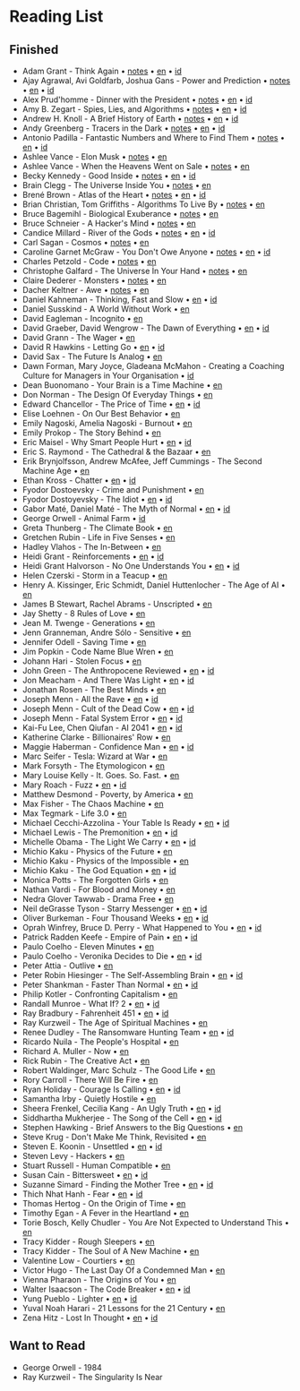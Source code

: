 # Reading List

## Finished

* Adam Grant - Think Again • [notes](https://github.com/geovedi/book-notes/blob/main/2021/think-again.notes.md) • [en](https://github.com/geovedi/book-notes/blob/main/2021/think-again.en.md) • [id](https://medium.com/lit-bits-n-pieces/6e31845a6e71) 
* Ajay Agrawal, Avi Goldfarb, Joshua Gans - Power and Prediction • [notes](https://github.com/geovedi/book-notes/blob/main/2022/power-and-prediction.notes.md) • [en](https://github.com/geovedi/book-notes/blob/main/2022/power-and-prediction.en.md) • [id](https://medium.com/lit-bits-n-pieces/97ddb4afe50e) 
* Alex Prud'homme - Dinner with the President • [notes](https://github.com/geovedi/book-notes/blob/main/2023/dinner-with-the-president.notes.md) • [en](https://github.com/geovedi/book-notes/blob/main/2023/dinner-with-the-president.en.md) • [id](https://medium.com/lit-bits-n-pieces/4a84e741c974)
* Amy B. Zegart - Spies, Lies, and Algorithms • [notes](https://github.com/geovedi/book-notes/blob/main/2022/spies-lies-and-algorithms.notes.md) • [en](https://github.com/geovedi/book-notes/blob/main/2022/spies-lies-and-algorithms.en.md) • [id](https://medium.com/lit-bits-n-pieces/646931799d47)
* Andrew H. Knoll - A Brief History of Earth • [notes](https://github.com/geovedi/book-notes/blob/main/2021/a-brief-history-of-earth.notes.md) • [en](https://github.com/geovedi/book-notes/blob/main/2021/a-brief-history-of-earth.en.md) • [id](https://medium.com/lit-bits-n-pieces/84d21c842a11)
* Andy Greenberg - Tracers in the Dark • [notes](https://github.com/geovedi/book-notes/blob/main/2022/tracers-in-the-dark.notes.md) • [en](https://github.com/geovedi/book-notes/blob/main/2022/tracers-in-the-dark.en.md) • [id](https://medium.com/lit-bits-n-pieces/d036c6769cc1)
* Antonio Padilla - Fantastic Numbers and Where to Find Them • [notes](https://github.com/geovedi/book-notes/blob/main/2022/fantastic-numbers-and-where-to-find-them.notes.md) • [en](https://github.com/geovedi/book-notes/blob/main/2022/fantastic-numbers-and-where-to-find-them.en.md) • [id](https://medium.com/lit-bits-n-pieces/f9b729f1ccc0)
* Ashlee Vance - Elon Musk • [notes](https://github.com/geovedi/book-notes/blob/main/2015/elon-musk.notes.md) • [en](https://github.com/geovedi/book-notes/blob/main/2015/elon-musk.en.md)
* Ashlee Vance - When the Heavens Went on Sale • [notes](https://github.com/geovedi/book-notes/blob/main/2023/when-the-heavens-went-on-sale.notes.md) • [en](https://github.com/geovedi/book-notes/blob/main/2023/when-the-heavens-went-on-sale.en.md)
* Becky Kennedy - Good Inside • [notes](https://github.com/geovedi/book-notes/blob/main/2022/good-inside.notes.md) • [en](https://github.com/geovedi/book-notes/blob/main/2022/good-inside.en.md) • [id](https://medium.com/lit-bits-n-pieces/35c3a5368e1a)
* Brain Clegg - The Universe Inside You • [notes](https://github.com/geovedi/book-notes/blob/main/2012/the-universe-inside-you.notes.md) • [en](https://github.com/geovedi/book-notes/blob/main/2012/the-universe-inside-you.en.md)
* Brené Brown - Atlas of the Heart • [notes](https://github.com/geovedi/book-notes/blob/main/2021/atlas-of-the-heart.notes.md) • [en](https://github.com/geovedi/book-notes/blob/main/2021/atlas-of-the-heart.en.md) • [id](https://medium.com/lit-bits-n-pieces/a776c8ce24b7)
* Brian Christian, Tom Griffiths - Algorithms To Live By • [notes](https://github.com/geovedi/book-notes/blob/main/2016/algorithms-to-live-by.notes.md) • [en](https://github.com/geovedi/book-notes/blob/main/2016/algorithms-to-live-by.en.md)
* Bruce Bagemihl - Biological Exuberance • [notes](https://github.com/geovedi/book-notes/blob/main/1999/biological-exuberance.notes.md) • [en](https://github.com/geovedi/book-notes/blob/main/1999/biological-exuberance.en.md)
* Bruce Schneier - A Hacker's Mind • [notes](https://github.com/geovedi/book-notes/blob/main/2023/a-hacker's-mind.notes.md) • [en](https://github.com/geovedi/book-notes/blob/main/2023/a-hacker's-mind.en.md)
* Candice Millard - River of the Gods • [notes](https://github.com/geovedi/book-notes/blob/main/2022/river-of-the-gods.notes.md) • [en](https://github.com/geovedi/book-notes/blob/main/2022/river-of-the-gods.en.md) • [id](https://medium.com/lit-bits-n-pieces/75b46cc683c5)
* Carl Sagan - Cosmos • [notes](https://github.com/geovedi/book-notes/blob/main/1985/cosmos.notes.md) • [en](https://github.com/geovedi/book-notes/blob/main/1985/cosmos.en.md)
* Caroline Garnet McGraw - You Don't Owe Anyone • [notes](https://github.com/geovedi/book-notes/blob/main/2021/you-don't-owe-anyone.notes.md) • [en](https://github.com/geovedi/book-notes/blob/main/2021/you-don't-owe-anyone.en.md) • [id](https://medium.com/lit-bits-n-pieces/cba7c1771498)
* Charles Petzold - Code • [notes](https://github.com/geovedi/book-notes/blob/main/2000/code.notes.md) • [en](https://github.com/geovedi/book-notes/blob/main/2000/code.en.md)
* Christophe Galfard - The Universe İn Your Hand • [notes](https://github.com/geovedi/book-notes/blob/main/2015/the-universe-in-your-hand.notes.md) • [en](https://github.com/geovedi/book-notes/blob/main/2015/the-universe-in-your-hand.en.md)
* Claire Dederer - Monsters • [notes](https://github.com/geovedi/book-notes/blob/main/2023/monsters.notes.md) • [en](https://github.com/geovedi/book-notes/blob/main/2023/monsters.en.md)
* Dacher Keltner - Awe • [notes](https://github.com/geovedi/book-notes/blob/main/2023/awe.notes.md) • [en](https://github.com/geovedi/book-notes/blob/main/2023/awe.en.md)
* Daniel Kahneman - Thinking, Fast and Slow • [en](https://github.com/geovedi/book-notes/blob/main/2011/thinking-fast-and-slow.md) • [id](https://medium.com/lit-bits-n-pieces/c8071ef528d0)
* Daniel Susskind - A World Without Work • [en](https://github.com/geovedi/book-notes/blob/main/2020/a-world-without-work.md)
* David Eagleman - Incognito • [en](https://github.com/geovedi/book-notes/blob/main/2011/incognito.md)
* David Graeber, David Wengrow - The Dawn of Everything • [en](https://github.com/geovedi/book-notes/blob/main/2021/the-dawn-of-everything.md) • [id](https://medium.com/lit-bits-n-pieces/e8f64aebe4d0)
* David Grann - The Wager • [en](https://github.com/geovedi/book-notes/blob/main/2023/the-wager.md)
* David R Hawkins - Letting Go • [en](https://github.com/geovedi/book-notes/blob/main/2012/letting-go.md) • [id](https://medium.com/lit-bits-n-pieces/d6a8ace5b830)
* David Sax - The Future Is Analog • [en](https://github.com/geovedi/book-notes/blob/main/2022/the-future-is-analog.md)
* Dawn Forman, Mary Joyce, Gladeana McMahon - Creating a Coaching Culture for Managers in Your Organisation • [id](https://medium.com/lit-bits-n-pieces/e1a1b09eab19)
* Dean Buonomano - Your Brain is a Time Machine • [en](https://github.com/geovedi/book-notes/blob/main/2017/your-brain-is-a-time-machine.md)
* Don Norman - The Design Of Everyday Things • [en](https://github.com/geovedi/book-notes/blob/main/2013/the-design-of-everyday-things.md)
* Edward Chancellor - The Price of Time • [en](https://github.com/geovedi/book-notes/blob/main/2022/the-price-of-time.md) • [id](https://medium.com/lit-bits-n-pieces/a38b77ef7462)
* Elise Loehnen - On Our Best Behavior • [en](https://github.com/geovedi/book-notes/blob/main/2023/on-our-best-behavior.md)
* Emily Nagoski, Amelia Nagoski - Burnout • [en](https://github.com/geovedi/book-notes/blob/main/2019/burnout.md)
* Emily Prokop - The Story Behind • [en](https://github.com/geovedi/book-notes/blob/main/2018/the-story-behind.md)
* Eric Maisel - Why Smart People Hurt • [en](https://github.com/geovedi/book-notes/blob/main/2013/why-smart-people-hurt.md) • [id](https://medium.com/lit-bits-n-pieces/cccdf8acc4b2)
* Eric S. Raymond - The Cathedral & the Bazaar • [en](https://github.com/geovedi/book-notes/blob/main/2010/the-cathedral-and-the-bazaar.md)
* Erik Brynjolfsson, Andrew McAfee, Jeff Cummings - The Second Machine Age • [en](https://github.com/geovedi/book-notes/blob/main/2014/the-second-machine-age.md)
* Ethan Kross - Chatter • [en](https://github.com/geovedi/book-notes/blob/main/2021/chatter.md) • [id](https://medium.com/lit-bits-n-pieces/a25f1499e018)
* Fyodor Dostoevsky - Crime and Punishment • [en](https://github.com/geovedi/book-notes/blob/main/1866/crime-and-punishment.md)
* Fyodor Dostoyevsky - The Idiot • [en](https://github.com/geovedi/book-notes/blob/main/1869/the-idiot.md) • [id](https://medium.com/lit-bits-n-pieces/d900f58fedff)
* Gabor Maté, Daniel Maté - The Myth of Normal • [en](https://github.com/geovedi/book-notes/blob/main/2022/the-myth-of-normal.md) • [id](https://medium.com/p/b4bbad1bb66a)
* George Orwell - Animal Farm • [id](https://medium.com/lit-bits-n-pieces/70bbe3cbbd05)
* Greta Thunberg - The Climate Book • [en](https://github.com/geovedi/book-notes/blob/main/2023/the-climate-book.md)
* Gretchen Rubin - Life in Five Senses • [en](https://github.com/geovedi/book-notes/blob/main/2023/life-in-five-senses.md)
* Hadley Vlahos - The In-Between • [en](https://github.com/geovedi/book-notes/blob/main/2023/the-in-between.md)
* Heidi Grant - Reinforcements • [en](https://github.com/geovedi/book-notes/blob/main/2018/reinforcements.md) • [id](https://medium.com/lit-bits-n-pieces/ec4c0fbf6f7c)
* Heidi Grant Halvorson - No One Understands You • [en](https://github.com/geovedi/book-notes/blob/main/2015/no-one-understands-you.md) • [id](https://medium.com/lit-bits-n-pieces/4d6eafddaa41)
* Helen Czerski - Storm in a Teacup • [en](https://github.com/geovedi/book-notes/blob/main/2017/storm-in-a-teacup.md)
* Henry A. Kissinger, Eric Schmidt, Daniel Huttenlocher - The Age of AI • [en](https://github.com/geovedi/book-notes/blob/main/2021/the-age-of-ai.md)
* James B Stewart, Rachel Abrams - Unscripted • [en](https://github.com/geovedi/book-notes/blob/main/2023/unscripted.md)
* Jay Shetty - 8 Rules of Love • [en](https://github.com/geovedi/book-notes/blob/main/2023/8-rules-of-love.md)
* Jean M. Twenge - Generations • [en](https://github.com/geovedi/book-notes/blob/main/2023/generations.md)
* Jenn Granneman, Andre Sólo - Sensitive • [en](https://github.com/geovedi/book-notes/blob/main/2023/sensitive.md)
* Jennifer Odell - Saving Time • [en](https://github.com/geovedi/book-notes/blob/main/2023/saving-time.md)
* Jim Popkin - Code Name Blue Wren • [en](https://github.com/geovedi/book-notes/blob/main/2023/code-name-blue-wren.md)
* Johann Hari - Stolen Focus • [en](https://github.com/geovedi/book-notes/blob/main/2022/stolen-focus.md)
* John Green - The Anthropocene Reviewed • [en](https://github.com/geovedi/book-notes/blob/main/2021/the-anthropocene-reviewed.md) • [id](https://medium.com/lit-bits-n-pieces/86f1a987fc6f)
* Jon Meacham - And There Was Light • [en](https://github.com/geovedi/book-notes/blob/main/2022/and-there-was-light.md) • [id](https://medium.com/lit-bits-n-pieces/b4304021a97)
* Jonathan Rosen - The Best Minds • [en](https://github.com/geovedi/book-notes/blob/main/2023/the-best-minds.md)
* Joseph Menn - All the Rave • [en](https://github.com/geovedi/book-notes/blob/main/2003/all-the-rave.md) • [id](https://medium.com/lit-bits-n-pieces/292879128c95)
* Joseph Menn - Cult of the Dead Cow • [en](https://github.com/geovedi/book-notes/blob/main/2019/cult-of-the-dead-cow.md) • [id](https://medium.com/lit-bits-n-pieces/5fb1a9ed7b80)
* Joseph Menn - Fatal System Error • [en](https://github.com/geovedi/book-notes/blob/main/2010/fatal-system-error.md) • [id](https://medium.com/lit-bits-n-pieces/bf5cf59eb93c)
* Kai-Fu Lee, Chen Qiufan - AI 2041 • [en](https://github.com/geovedi/book-notes/blob/main/2021/ai-2041.md) • [id](https://medium.com/lit-bits-n-pieces/76486b50eaab)
* Katherine Clarke - Billionaires' Row • [en](https://github.com/geovedi/book-notes/blob/main/2023/billionaires-row.md)
* Maggie Haberman - Confidence Man • [en](https://github.com/geovedi/book-notes/blob/main/2022/confidence-man.md) • [id](https://medium.com/lit-bits-n-pieces/517e6659bf3)
* Marc Seifer - Tesla: Wizard at War • [en](https://github.com/geovedi/book-notes/blob/main/2022/tesla-wizard-at-war.md)
* Mark Forsyth - The Etymologicon • [en](https://github.com/geovedi/book-notes/blob/main/2012/the-etymologicon.md)
* Mary Louise Kelly - It. Goes. So. Fast. • [en](https://github.com/geovedi/book-notes/blob/main/2023/it-goes-so-fast.md)
* Mary Roach - Fuzz • [en](https://github.com/geovedi/book-notes/blob/main/2021/fuzz.md) • [id](https://medium.com/lit-bits-n-pieces/bf0a59c0f17d)
* Matthew Desmond - Poverty, by America • [en](https://github.com/geovedi/book-notes/blob/main/2023/poverty-by-america.md)
* Max Fisher - The Chaos Machine • [en](https://github.com/geovedi/book-notes/blob/main/2022/the-chaos-machine.md)
* Max Tegmark - Life 3.0 • [en](https://github.com/geovedi/book-notes/blob/main/2017/life-3.0.md)
* Michael Cecchi-Azzolina - Your Table Is Ready • [en](https://github.com/geovedi/book-notes/blob/main/2022/your-table-is-ready.md) • [id](https://medium.com/lit-bits-n-pieces/370698c3f7cf)
* Michael Lewis - The Premonition • [en](https://github.com/geovedi/book-notes/blob/main/2021/the-premonition.md) • [id](https://medium.com/lit-bits-n-pieces/499aa9620a86)
* Michelle Obama - The Light We Carry • [en](https://github.com/geovedi/book-notes/blob/main/2022/the-light-we-carry.md) • [id](https://medium.com/lit-bits-n-pieces/f6a514de4f44)
* Michio Kaku - Physics of the Future • [en](https://github.com/geovedi/book-notes/blob/main/2011/physics-of-the-future.md)
* Michio Kaku - Physics of the Impossible • [en](https://github.com/geovedi/book-notes/blob/main/2008/physics-of-the-impossible.md)
* Michio Kaku - The God Equation • [en](https://github.com/geovedi/book-notes/blob/main/2021/the-god-equation.md) • [id](https://medium.com/lit-bits-n-pieces/32dba352ad13)
* Monica Potts - The Forgotten Girls • [en](https://github.com/geovedi/book-notes/blob/main/2023/the-forgotten-girls.md)
* Nathan Vardi - For Blood and Money • [en](https://github.com/geovedi/book-notes/blob/main/2022/for-blood-and-money.md)
* Nedra Glover Tawwab - Drama Free • [en](https://github.com/geovedi/book-notes/blob/main/2023/drama-free.md)
* Neil deGrasse Tyson - Starry Messenger • [en](https://github.com/geovedi/book-notes/blob/main/2022/starry-messenger.md) • [id](https://medium.com/lit-bits-n-pieces/2e53c910407b)
* Oliver Burkeman - Four Thousand Weeks • [en](https://github.com/geovedi/book-notes/blob/main/2021/four-thousand-weeks.md) • [id](https://medium.com/lit-bits-n-pieces/62740c9cbe38)
* Oprah Winfrey, Bruce D. Perry - What Happened to You • [en](https://github.com/geovedi/book-notes/blob/main/2021/what-happened-to-you.md) • [id](https://medium.com/lit-bits-n-pieces/cd5a0068ef60)
* Patrick Radden Keefe - Empire of Pain • [en](https://github.com/geovedi/book-notes/blob/main/2021/empire-of-pain.md) • [id](https://medium.com/lit-bits-n-pieces/7e29484bed8)
* Paulo Coelho - Eleven Minutes • [en](https://github.com/geovedi/book-notes/blob/main/2003/eleven-minutes.md)
* Paulo Coelho - Veronika Decides to Die • [en](https://github.com/geovedi/book-notes/blob/main/1998/veronika-decides-to-die.md) • [id](https://medium.com/lit-bits-n-pieces/663d5cc83d0)
* Peter Attia - Outlive • [en](https://github.com/geovedi/book-notes/blob/main/2023/outlive.md)
* Peter Robin Hiesinger - The Self-Assembling Brain • [en](https://github.com/geovedi/book-notes/blob/main/2021/the-self-assembling-brain.md) • [id](https://medium.com/lit-bits-n-pieces/54275714f0aa)
* Peter Shankman - Faster Than Normal • [en](https://github.com/geovedi/book-notes/blob/main/2014/faster-than-normal.md) • [id](https://medium.com/lit-bits-n-pieces/70e31a6964e)
* Philip Kotler - Confronting Capitalism • [en](https://github.com/geovedi/book-notes/blob/main/2015/confronting-capitalism.md)
* Randall Munroe - What If? 2 • [en](https://github.com/geovedi/book-notes/blob/main/2022/what-if-2.md) • [id](https://medium.com/lit-bits-n-pieces/ea4d08753071)
* Ray Bradbury - Fahrenheit 451 • [en](https://github.com/geovedi/book-notes/blob/main/1953/fahrenheit-451.md) • [id](https://medium.com/lit-bits-n-pieces/f6f9f63428ee)
* Ray Kurzweil - The Age of Spiritual Machines • [en](https://github.com/geovedi/book-notes/blob/main/2000/the-age-of-spiritual-machines.md)
* Renee Dudley - The Ransomware Hunting Team • [en](https://github.com/geovedi/book-notes/blob/main/2022/the-ransomware-hunting-team.md) • [id](https://medium.com/lit-bits-n-pieces/426d5baf0b3f)
* Ricardo Nuila - The People's Hospital • [en](https://github.com/geovedi/book-notes/blob/main/2023/the-people's-hospital.md)
* Richard A. Muller - Now • [en](https://github.com/geovedi/book-notes/blob/main/2016/now.md)
* Rick Rubin - The Creative Act • [en](https://github.com/geovedi/book-notes/blob/main/2023/the-creative-act.md)
* Robert Waldinger, Marc Schulz - The Good Life • [en](https://github.com/geovedi/book-notes/blob/main/2023/the-good-life.md)
* Rory Carroll - There Will Be Fire • [en](https://github.com/geovedi/book-notes/blob/main/2023/there-will-be-fire.md)
* Ryan Holiday - Courage Is Calling • [en](https://github.com/geovedi/book-notes/blob/main/2021/courage-is-calling.md) • [id](https://medium.com/lit-bits-n-pieces/234c9daeeaef)
* Samantha Irby - Quietly Hostile • [en](https://github.com/geovedi/book-notes/blob/main/2023/quietly-hostile.md)
* Sheera Frenkel, Cecilia Kang - An Ugly Truth • [en](https://github.com/geovedi/book-notes/blob/main/2021/an-ugly-truth.md) • [id](https://medium.com/lit-bits-n-pieces/c62a09bbf8ce)
* Siddhartha Mukherjee - The Song of the Cell • [en](https://github.com/geovedi/book-notes/blob/main/2022/the-song-of-the-cell.md) • [id](https://medium.com/lit-bits-n-pieces/7178526a56a0)
* Stephen Hawking - Brief Answers to the Big Questions • [en](https://github.com/geovedi/book-notes/blob/main/2018/brief-answers-to-the-big-questions.md)
* Steve Krug - Don't Make Me Think, Revisited • [en](https://github.com/geovedi/book-notes/blob/main/2014/don-t-make-me-think-revisited.md)
* Steven E. Koonin - Unsettled • [en](https://github.com/geovedi/book-notes/blob/main/2021/unsettled.md) • [id](https://medium.com/lit-bits-n-pieces/c6b48b5cb657)
* Steven Levy - Hackers • [en](https://github.com/geovedi/book-notes/blob/main/2010/hackers.md)
* Stuart Russell - Human Compatible • [en](https://github.com/geovedi/book-notes/blob/main/2019/human-compatible.md)
* Susan Cain - Bittersweet • [en](https://github.com/geovedi/book-notes/blob/main/2022/bittersweet.md) • [id](https://medium.com/lit-bits-n-pieces/a3b7ad7cb733)
* Suzanne Simard - Finding the Mother Tree • [en](https://github.com/geovedi/book-notes/blob/main/2021/finding-the-mother-tree.md) • [id](https://medium.com/lit-bits-n-pieces/a3c08297d82b)
* Thich Nhat Hanh - Fear • [en](https://github.com/geovedi/book-notes/blob/main/2012/fear.md) • [id](https://medium.com/lit-bits-n-pieces/5da9c89a7bd0)
* Thomas Hertog - On the Origin of Time • [en](https://github.com/geovedi/book-notes/blob/main/2023/on-the-origin-of-time.md)
* Timothy Egan - A Fever in the Heartland • [en](https://github.com/geovedi/book-notes/blob/main/2023/a-fever-in-the-heartland.md)
* Torie Bosch, Kelly Chudler - You Are Not Expected to Understand This • [en](https://github.com/geovedi/book-notes/blob/main/2022/you-are-not-expected-to-understand-this.md)
* Tracy Kidder - Rough Sleepers • [en](https://github.com/geovedi/book-notes/blob/main/2023/rough-sleepers.md)
* Tracy Kidder - The Soul of A New Machine • [en](https://github.com/geovedi/book-notes/blob/main/2000/the-soul-of-a-new-machine.md)
* Valentine Low - Courtiers • [en](https://github.com/geovedi/book-notes/blob/main/2023/courtiers.md)
* Victor Hugo - The Last Day Of a Condemned Man • [en](https://github.com/geovedi/book-notes/blob/main/1829/the-last-day-of-a-condemned-man.md)
* Vienna Pharaon - The Origins of You • [en](https://github.com/geovedi/book-notes/blob/main/2023/the-origins-of-you.md)
* Walter Isaacson - The Code Breaker • [en](https://github.com/geovedi/book-notes/blob/main/2021/the-code-breaker.md) • [id](https://medium.com/lit-bits-n-pieces/9838251e252d)
* Yung Pueblo - Lighter • [en](https://github.com/geovedi/book-notes/blob/main/2022/lighter.md) • [id](https://medium.com/lit-bits-n-pieces/95e92bc69886)
* Yuval Noah Harari - 21 Lessons for the 21 Century • [en](https://github.com/geovedi/book-notes/blob/main/2018/21-lessons-for-the-21st-century.md)
* Zena Hitz - Lost In Thought • [en](https://github.com/geovedi/book-notes/blob/main/2020/lost-in-thought.md) • [id](https://medium.com/lit-bits-n-pieces/49af5f68ed21)


## Want to Read

* George Orwell - 1984
* Ray Kurzweil - The Singularity Is Near


